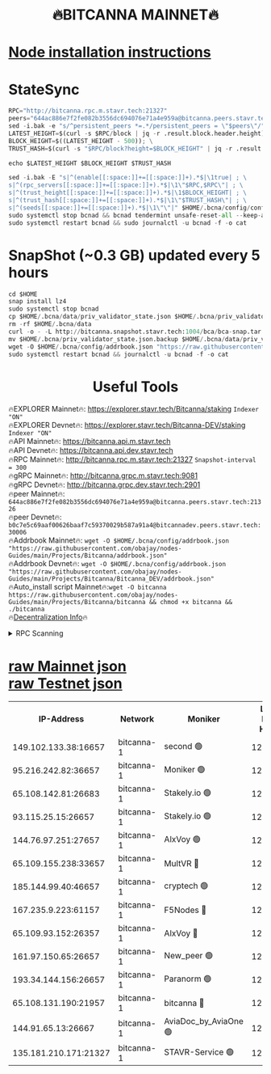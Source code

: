 <h1 align="center"> 🔥BITCANNA MAINNET🔥</h1>


[Node installation instructions](https://github.com/obajay/nodes-Guides/tree/main/Projects/Bitcanna)
=

# StateSync
```python
RPC="http://bitcanna.rpc.m.stavr.tech:21327"
peers="644ac886e7f2fe082b3556dc694076e71a4e959a@bitcanna.peers.stavr.tech:21326"
sed -i.bak -e "s/^persistent_peers *=.*/persistent_peers = \"$peers\"/" $HOME/.bcna/config/config.toml
LATEST_HEIGHT=$(curl -s $RPC/block | jq -r .result.block.header.height); \
BLOCK_HEIGHT=$((LATEST_HEIGHT - 500)); \
TRUST_HASH=$(curl -s "$RPC/block?height=$BLOCK_HEIGHT" | jq -r .result.block_id.hash)

echo $LATEST_HEIGHT $BLOCK_HEIGHT $TRUST_HASH

sed -i.bak -E "s|^(enable[[:space:]]+=[[:space:]]+).*$|\1true| ; \
s|^(rpc_servers[[:space:]]+=[[:space:]]+).*$|\1\"$RPC,$RPC\"| ; \
s|^(trust_height[[:space:]]+=[[:space:]]+).*$|\1$BLOCK_HEIGHT| ; \
s|^(trust_hash[[:space:]]+=[[:space:]]+).*$|\1\"$TRUST_HASH\"| ; \
s|^(seeds[[:space:]]+=[[:space:]]+).*$|\1\"\"|" $HOME/.bcna/config/config.toml
sudo systemctl stop bcnad && bcnad tendermint unsafe-reset-all --keep-addr-book
sudo systemctl restart bcnad && sudo journalctl -u bcnad -f -o cat
```
# SnapShot (~0.3 GB) updated every 5 hours
```python
cd $HOME
snap install lz4
sudo systemctl stop bcnad
cp $HOME/.bcna/data/priv_validator_state.json $HOME/.bcna/priv_validator_state.json.backup
rm -rf $HOME/.bcna/data
curl -o - -L http://bitcanna.snapshot.stavr.tech:1004/bca/bca-snap.tar.lz4 | lz4 -c -d - | tar -x -C $HOME/.bcna --strip-components 2
mv $HOME/.bcna/priv_validator_state.json.backup $HOME/.bcna/data/priv_validator_state.json
wget -O $HOME/.bcna/config/addrbook.json "https://raw.githubusercontent.com/obajay/nodes-Guides/main/Projects/Bitcanna/addrbook.json"
sudo systemctl restart bcnad && journalctl -u bcnad -f -o cat
```

 <h1 align="center"> Useful Tools</h1>

🔥EXPLORER Mainnet🔥:    https://explorer.stavr.tech/Bitcanna/staking          `Indexer "ON"` \
🔥EXPLORER Devnet🔥:     https://explorer.stavr.tech/Bitcanna-DEV/staking     `Indexer "ON"` \
🔥API Mainnet🔥:         https://bitcanna.api.m.stavr.tech \
🔥API Devnet🔥:          https://bitcanna.api.dev.stavr.tech \
🔥RPC Mainnet🔥:         http://bitcanna.rpc.m.stavr.tech:21327         `Snapshot-interval = 300` \
🔥gRPC Mainnet🔥:        http://bitcanna.grpc.m.stavr.tech:9081 \
🔥gRPC Devnet🔥:         http://bitcanna.grpc.dev.stavr.tech:2901 \
🔥peer Mainnet🔥:        `644ac886e7f2fe082b3556dc694076e71a4e959a@bitcanna.peers.stavr.tech:21326` \
🔥peer Devnet🔥:         `b0c7e5c69aaf00626baaf7c59370029b587a91a4@bitcannadev.peers.stavr.tech:30006` \
🔥Addrbook Mainnet🔥:    ```wget -O $HOME/.bcna/config/addrbook.json "https://raw.githubusercontent.com/obajay/nodes-Guides/main/Projects/Bitcanna/addrbook.json"``` \
🔥Addrbook Devnet🔥:    ```wget -O $HOME/.bcna/config/addrbook.json "https://raw.githubusercontent.com/obajay/nodes-Guides/main/Projects/Bitcanna/Bitcanna_DEV/addrbook.json"``` \
🔥Auto_install script Mainnet🔥:```wget -O bitcanna https://raw.githubusercontent.com/obajay/nodes-Guides/main/Projects/Bitcanna/bitcanna && chmod +x bitcanna && ./bitcanna``` \
🔥[Decentralization Info](https://github.com/obajay/StateSync-snapshots/tree/main/Projects/Bitcanna/Decentralization)🔥


<details>
<summary>RPC Scanning</summary>

<h2 align="center"> We scan nodes in real time every 4 hours. And we provide the final result of RPC endpoints.
We cannot influence the operation of these nodes in any way. </h2>


```python
If Voting Power is higher than 0 --> then the Node is a validator of the network and may be subject to attack and be a potential threat to the chain.
```
```python
We marked such validators with a red symbol
```

</details>

[raw Mainnet json](https://rpc-check.bcam.stavr.tech/bcam/rpc-bcam-result.json) \
[raw Testnet json](https://github.com/obajay/StateSync-snapshots/tree/main/Projects/Bitcanna/Rpc-Check-Testnet)
=



<table><tr><th>IP-Address</th><th>Network</th><th>Moniker</th><th>Latest Block Height</th><th>Earliest Block Height</th><th>Catching Up</th><th>Tx Index</th><th>Voting Power</th><th>Scan Time</th></tr><tr><td>149.102.133.38:16657</td><td>bitcanna-1</td><td>second 🟢</td><td>12374000</td><td>1</td><td>False</td><td>on</td><td>0</td><td>2024-01-31T12:24:52.439144104UTC</td></tr><tr><td>95.216.242.82:36657</td><td>bitcanna-1</td><td>Moniker 🟢</td><td>12373990</td><td>5776907</td><td>False</td><td>on</td><td>0</td><td>2024-01-31T12:23:50.449083765UTC</td></tr><tr><td>65.108.142.81:26683</td><td>bitcanna-1</td><td>Stakely.io 🟢</td><td>12373994</td><td>6152001</td><td>False</td><td>on</td><td>0</td><td>2024-01-31T12:24:16.518259460UTC</td></tr><tr><td>93.115.25.15:26657</td><td>bitcanna-1</td><td>Stakely.io 🟢</td><td>12373993</td><td>6520001</td><td>False</td><td>on</td><td>0</td><td>2024-01-31T12:24:10.022244508UTC</td></tr><tr><td>144.76.97.251:27657</td><td>bitcanna-1</td><td>AlxVoy 🟢</td><td>12373999</td><td>8805201</td><td>False</td><td>on</td><td>0</td><td>2024-01-31T12:24:41.776123827UTC</td></tr><tr><td>65.109.155.238:33657</td><td>bitcanna-1</td><td>MultVR 🔴</td><td>12373995</td><td>9933415</td><td>False</td><td>on</td><td>352127</td><td>2024-01-31T12:24:23.427614181UTC</td></tr><tr><td>185.144.99.40:46657</td><td>bitcanna-1</td><td>cryptech 🟢</td><td>12373989</td><td>11528001</td><td>False</td><td>on</td><td>0</td><td>2024-01-31T12:23:46.016811223UTC</td></tr><tr><td>167.235.9.223:61157</td><td>bitcanna-1</td><td>F5Nodes 🔴</td><td>12373996</td><td>12084001</td><td>False</td><td>on</td><td>570</td><td>2024-01-31T12:24:25.750348040UTC</td></tr><tr><td>65.109.93.152:26357</td><td>bitcanna-1</td><td>AlxVoy 🔴</td><td>12374000</td><td>12109301</td><td>False</td><td>on</td><td>1391754</td><td>2024-01-31T12:24:53.102327915UTC</td></tr><tr><td>161.97.150.65:26657</td><td>bitcanna-1</td><td>New_peer 🟢</td><td>12373994</td><td>12254001</td><td>False</td><td>on</td><td>0</td><td>2024-01-31T12:24:16.821119873UTC</td></tr><tr><td>193.34.144.156:26657</td><td>bitcanna-1</td><td>Paranorm 🟢</td><td>12373997</td><td>12271301</td><td>False</td><td>on</td><td>0</td><td>2024-01-31T12:24:30.462538949UTC</td></tr><tr><td>65.108.131.190:21957</td><td>bitcanna-1</td><td>bitcanna 🔴</td><td>12373997</td><td>12273997</td><td>False</td><td>on</td><td>409373</td><td>2024-01-31T12:24:30.193983886UTC</td></tr><tr><td>144.91.65.13:26667</td><td>bitcanna-1</td><td>AviaDoc_by_AviaOne 🟢</td><td>12373998</td><td>12365701</td><td>False</td><td>on</td><td>0</td><td>2024-01-31T12:24:38.990333882UTC</td></tr><tr><td>135.181.210.171:21327</td><td>bitcanna-1</td><td>STAVR-Service 🟢</td><td>12373998</td><td>12370901</td><td>False</td><td>on</td><td>0</td><td>2024-01-31T12:24:41.449774956UTC</td></tr></table>
